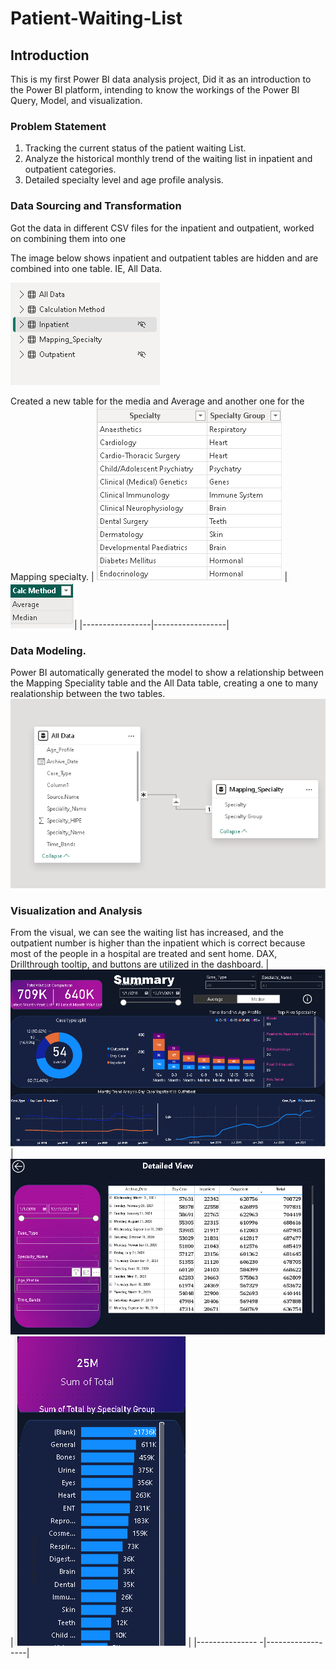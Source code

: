 # Patient-Waiting-List
## Introduction
This is my first Power BI data analysis project, Did it as an introduction to the Power BI platform, intending to know the workings of the Power BI Query, Model, and visualization.
### Problem Statement
1. Tracking the current status of the patient waiting List.
2. Analyze the historical monthly trend of the waiting list in inpatient and outpatient categories.
3. Detailed specialty level and age profile analysis.

### Data Sourcing and Transformation
Got the data in different CSV files for the inpatient and outpatient, worked on combining them into one

The image below shows inpatient and outpatient tables are hidden and are combined into one table. IE, All Data.


![](tables.png)

Created a new table for the media and Average and another one for the  Mapping specialty.
| ![](mapping_specialty.png) | ![](calc_Methd.png)|
|-----------------|------------------|

### Data Modeling.
Power BI automatically generated the model to show a relationship between the Mapping Speciality table and the All Data table, creating a one to many realationship between the two tables.
![](All_data_model.png)

### Visualization and Analysis
From the visual, we can see the waiting list has increased, and the outpatient number is higher than the inpatient which is correct because most of the people in a hospital are treated and sent home.
DAX, Drillthrough tooltip, and buttons are utilized in the dashboard.
| ![](dash_summary.png) | ![](details.png)|![](tooltip.png) |
|--------------- -|------------------|







